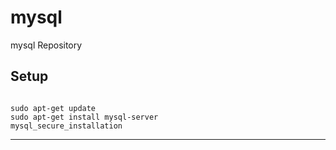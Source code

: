 mysql
===

mysql Repository


Setup
---

<pre><code>
sudo apt-get update
sudo apt-get install mysql-server
mysql_secure_installation
</pre></code>


***
